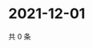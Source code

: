 # 2021-12-01

共 0 条

<!-- BEGIN WEIBO -->
<!-- 最后更新时间 Wed Dec 01 2021 11:09:06 GMT+0800 (China Standard Time) -->

<!-- END WEIBO -->
